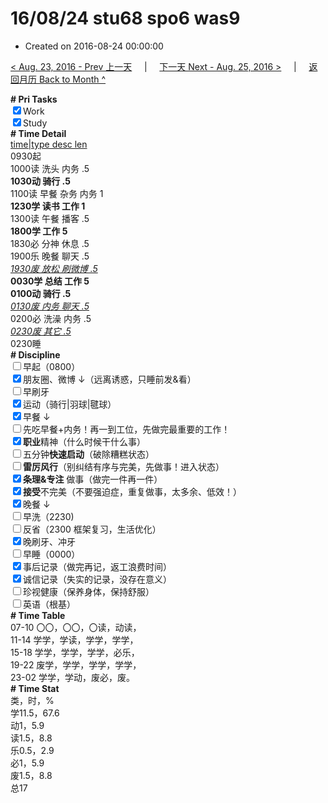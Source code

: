 # 16/08/24 stu68 spo6 was9

- Created on 2016-08-24 00:00:00

[< Aug. 23, 2016 - Prev 上一天](/lifelogs/2016/08/d23.md) &nbsp; &nbsp; | &nbsp; &nbsp; [下一天 Next - Aug. 25, 2016 >](/lifelogs/2016/08/d25.md) &nbsp; &nbsp; |  &nbsp; &nbsp; [返回月历 Back to Month ^](/lifelogs/2016/08/index.md)
<br/><div><b># Pri Tasks</b></div><div><input checked="true" type="checkbox"/>Work</div><div><input checked="true" type="checkbox"/>Study</div><div><b># Time Detail</b></div><div><u>time|type desc len</u></div><div>0930起</div><div>1000读 洗头 内务 .5</div><div><b>1030动 骑行 .5</b></div><div>1100读 早餐 杂务 内务 1</div><div><b>1230学 读书 工作 1</b></div><div>1300读 午餐 播客 .5</div><div><b>1800学 工作 5</b></div><div>1830必 分神 休息 .5</div><div>1900乐 晚餐 聊天 .5</div><div><u><i>1930废 放松 刷微博 .5</i></u></div><div><b>0030学 总结 工作 5</b></div><div><b>0100动 骑行 .5</b></div><div><u><i>0130废 内务 聊天 .5</i></u></div><div>0200必 洗澡 内务 .5</div><div><u><i>0230废 其它 .5</i></u></div><div>0230睡</div><div><b># Discipline</b></div><div><input type="checkbox"/>早起（0800）</div><div><input checked="true" type="checkbox"/>朋友圈、微博 ↓（远离诱惑，只睡前发&amp;看）</div><div><input type="checkbox"/>早刷牙</div><div><input checked="true" type="checkbox"/>运动（骑行|羽球|毽球）</div><div><input checked="true" type="checkbox"/>早餐 ↓</div><div><input type="checkbox"/>先吃早餐+内务！再一到工位，先做完最重要的工作！</div><div><input checked="true" type="checkbox"/><b>职业</b>精神（什么时候干什么事）</div><div><input type="checkbox"/>五分钟<b>快速启动</b>（破除糟糕状态）</div><div><input type="checkbox"/><b>雷厉风行</b>（别纠结有序与完美，先做事！进入状态）</div><div><input checked="true" type="checkbox"/><b>条理&amp;专注</b> 做事（做完一件再一件）</div><div><input checked="true" type="checkbox"/><b>接受</b>不完美（不要强迫症，重复做事，太多余、低效！）</div><div><input checked="true" type="checkbox"/>晚餐 ↓</div><div><input type="checkbox"/>早洗（2230)</div><div><input type="checkbox"/>反省（2300 框架复习，生活优化）</div><div><input checked="true" type="checkbox"/>晚刷牙、冲牙</div><div><input type="checkbox"/>早睡（0000）</div><div><input checked="true" type="checkbox"/>事后记录（做完再记，返工浪费时间）</div><div><input checked="true" type="checkbox"/>诚信记录（失实的记录，没存在意义）</div><div><input type="checkbox"/>珍视健康（保养身体，保持舒服）</div><div><input type="checkbox"/>英语（根基）</div><div><b># Time Table</b></div><div>07-10 〇〇，〇〇，〇读，动读，</div><div>11-14 学学，学读，学学，学学，</div><div>15-18 学学，学学，学学，必乐，</div><div>19-22 废学，学学，学学，学学，</div><div>23-02 学学，学动，废必，废。</div><div><b># Time Stat</b></div><div>类，时，%</div><div>学11.5，67.6</div><div>动1，5.9</div><div>读1.5，8.8</div><div>乐0.5，2.9</div><div>必1，5.9</div><div>废1.5，8.8</div><div>总17</div>
